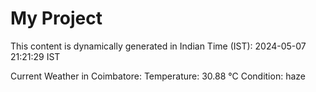 # My Project

This content is dynamically generated in Indian Time (IST): 2024-05-07 21:21:29 IST


Current Weather in Coimbatore:
Temperature: 30.88 °C
Condition: haze
